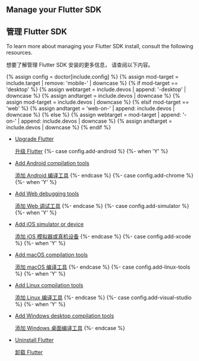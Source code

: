 ## Manage your Flutter SDK

## 管理 Flutter SDK

To learn more about managing your Flutter SDK install,
consult the following resources.

想要了解管理 Flutter SDK 安装的更多信息，
请查阅以下内容。

{% assign config = doctor[include.config] %}
{% assign mod-target = include.target | remove: 'mobile-' | downcase %}
{% if mod-target == 'desktop' %}
  {% assign webtarget = include.devos | append: '-desktop' | downcase %}
  {% assign andtarget = include.devos | downcase %}
  {% assign mod-target = include.devos | downcase %}
{% elsif mod-target == 'web' %}
  {% assign andtarget = 'web-on-' | append: include.devos | downcase %}
{% else %}
  {% assign webtarget = mod-target | append: '-on-' | append: include.devos | downcase %}
  {% assign andtarget = include.devos | downcase %}
{% endif %}

* [Upgrade Flutter][upgrade]

  [升级 Flutter][upgrade]
{%- case config.add-android %}
{%- when 'Y' %}
* [Add Android compilation tools](/platform-integration/android/install-android/install-android-from-{{andtarget}})

  [添加 Android 编译工具](/platform-integration/android/install-android/install-android-from-{{andtarget}})
{%- endcase %}
{%- case config.add-chrome %}
{%- when 'Y' %}
* [Add Web debugging
  tools](/platform-integration/web/install-web/install-web-from-{{webtarget}})

  [添加 Web 调试工具](/platform-integration/web/install-web/install-web-from-{{webtarget}})
{%- endcase %}
{%- case config.add-simulator %}
{%- when 'Y' %}
* [Add iOS simulator or device](/platform-integration/ios/install-ios/install-ios-from-{{mod-target}})

  [添加 iOS 模拟器或真机设备](/platform-integration/ios/install-ios/install-ios-from-{{mod-target}})
{%- endcase %}
{%- case config.add-xcode %}
{%- when 'Y' %}
* [Add macOS compilation tools](/platform-integration/macos/install-macos/install-macos-from-{{mod-target}})

  [添加 macOS 编译工具](/platform-integration/macos/install-macos/install-macos-from-{{mod-target}})
{%- endcase %}
{%- case config.add-linux-tools %}
{%- when 'Y' %}
* [Add Linux compilation tools](/platform-integration/linux/install-linux/install-linux-from-{{mod-target}})

  [添加 Linux 编译工具](/platform-integration/linux/install-linux/install-linux-from-{{mod-target}})
{%- endcase %}
{%- case config.add-visual-studio %}
{%- when 'Y' %}
* [Add Windows desktop compilation tools](/platform-integration/windows/install-windows/install-windows-from-{{mod-target}})

  [添加 Windows 桌面编译工具](/platform-integration/windows/install-windows/install-windows-from-{{mod-target}})
{%- endcase %}
* [Uninstall Flutter][uninstall]

  [卸载 Flutter][uninstall]

[upgrade]: /release/upgrade
[uninstall]: /get-started/uninstall?tab={{include.devos}}
